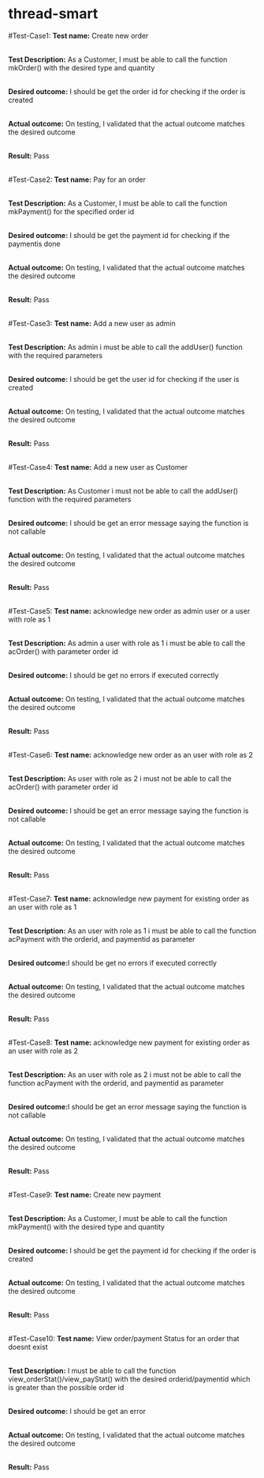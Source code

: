 # thread-smart

#Test-Case1:
<b>Test name:</b> Create new order<br><br>

<b>Test Description:</b> As a Customer, I must be able to call the function mkOrder() with the desired type and quantity<br><br>

<b>Desired outcome:</b> I should be get the order id for checking if the order is created<br><br>

<b>Actual outcome:</b> On testing, I validated that the actual outcome matches the desired
outcome<br><br>

<b>Result:</b> Pass<br><br>

#Test-Case2:
<b>Test name:</b> Pay for an order<br><br>

<b>Test Description:</b> As a Customer, I must be able to call the function mkPayment() for the specified order id<br><br>

<b>Desired outcome:</b> I should be get the payment id for checking if the paymentis done<br><br>

<b>Actual outcome:</b> On testing, I validated that the actual outcome matches the desired
outcome<br><br>

<b>Result:</b> Pass<br><br>

#Test-Case3:
<b>Test name:</b> Add a new user as admin<br><br>

<b>Test Description:</b> As admin i must be able to call the addUser() function with the required parameters<br><br>

<b>Desired outcome:</b> I should be get the user id for checking if the user is created<br><br>

<b>Actual outcome:</b> On testing, I validated that the actual outcome matches the desired
outcome<br><br>

<b>Result:</b> Pass<br><br>

#Test-Case4:
<b>Test name:</b> Add a new user as Customer<br><br>

<b>Test Description:</b> As Customer i must not be able to call the addUser() function with the required parameters<br><br>

<b>Desired outcome:</b> I should be get an error message saying the function is not callable<br><br>

<b>Actual outcome:</b> On testing, I validated that the actual outcome matches the desired
outcome<br><br>

<b>Result:</b> Pass<br><br>

#Test-Case5:
<b>Test name:</b> acknowledge new order as admin user or a user with role as 1<br><br>

<b>Test Description:</b> As admin a user with role as 1 i must be able to call the acOrder() with parameter order id<br><br>

<b>Desired outcome:</b> I should be get no errors if executed correctly<br><br>

<b>Actual outcome:</b> On testing, I validated that the actual outcome matches the desired
outcome<br><br>

<b>Result:</b> Pass<br><br>

#Test-Case6:
<b>Test name:</b> acknowledge new order as an user with role as 2<br><br>

<b>Test Description:</b> As user with role as 2 i must not be able to call the acOrder() with parameter order id<br><br>

<b>Desired outcome:</b> I should be get an error message saying the function is not callable<br><br>

<b>Actual outcome:</b> On testing, I validated that the actual outcome matches the desired
outcome<br><br>

<b>Result:</b> Pass<br><br>

#Test-Case7:
<b>Test name:</b> acknowledge new payment for existing order as an user with role as 1<br><br>

<b>Test Description:</b> As an user with role as 1 i must be able to call the function acPayment with the orderid, and paymentid as parameter<br><br>

<b>Desired outcome:</b>I should be get no errors if executed correctly<br><br>

<b>Actual outcome:</b> On testing, I validated that the actual outcome matches the desired
outcome<br><br>

<b>Result:</b> Pass<br><br>

#Test-Case8:
<b>Test name:</b> acknowledge new payment for existing order as an user with role as 2<br><br>

<b>Test Description:</b> As an user with role as 2 i must not be able to call the function acPayment with the orderid, and paymentid as parameter<br><br>

<b>Desired outcome:</b>I should be get an error message saying the function is not callable<br><br>

<b>Actual outcome:</b> On testing, I validated that the actual outcome matches the desired
outcome<br><br>

<b>Result:</b> Pass<br><br>

#Test-Case9:
<b>Test name:</b> Create new payment<br><br>

<b>Test Description:</b> As a Customer, I must be able to call the function mkPayment() with the desired type and quantity<br><br>

<b>Desired outcome:</b> I should be get the payment id for checking if the order is created<br><br>

<b>Actual outcome:</b> On testing, I validated that the actual outcome matches the desired
outcome<br><br>

<b>Result:</b> Pass<br><br>

#Test-Case10:
<b>Test name:</b> View order/payment Status for an order that doesnt exist<br><br>

<b>Test Description:</b> I must be able to call the function view_orderStat()/view_payStat() with the desired orderid/paymentid which is greater than the possible order id<br><br>

<b>Desired outcome:</b> I should be get an error<br><br>

<b>Actual outcome:</b> On testing, I validated that the actual outcome matches the desired
outcome<br><br>

<b>Result:</b> Pass<br><br>